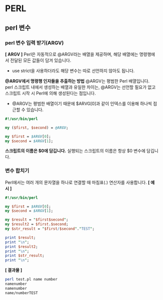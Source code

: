 # PERL

## perl 변수

### perl 변수 입력 받기(ARGV)
**[ ARGV ]**
Perl은 자동적으로 @ARGV라는 배열을 제공하며, 해당 배열에는 명령행에서 전달된 모든 값들이 담겨 있습니다.
* use strict을 사용하더라도 해당 변수는 따로 선언하지 않아도 됩니다.

**@ARGV에서 명령행 인자들을 추출하는 방법**
@ARGV는 평범한 Perl 배열입니다. perl 스크립트 내에서 생성하는 배열과 유일한 차이는, @ARGV는 선언할 필요가 없고 스크립트 시작 시 Perl에 의해 생성된다는 점입니다.
* @ARGV는 평범한 배열이기 때문에 $ARVG[0]과 같이 인덱스를 이용해 하나씩 접근할 수 있습니다.

```perl
#!/usr/bin/perl

my ($first, $second) = @ARGV;

my $first = $ARGV[0];
my $second = $ARGV[1];
```

**스크립트의 이름은 $0에 담깁니다.**
실행되는 스크립트의 이름은 항상 $0 변수에 담깁니다.

### 변수 합치기
Perl에서는 여러 개의 문자열을 하나로 연결할 때 마침표(.) 연산자를 사용합니다.
**[ 예시 ]**
```perl
#!/usr/bin/perl

my $first = $ARGV[0];
my $second = $ARGV[1];

my $result = "$first$second";
my $result2 = $first.$second;
my $str_result = "$first/$second"."TEST";

print $result;
print "\n";
print $result2;
print "\n";
print $str_result;
print "\n";
```
**[ 결과물 ]**
```bash
perl test.pl name number
namenumber
namenumber
name/numberTEST
```